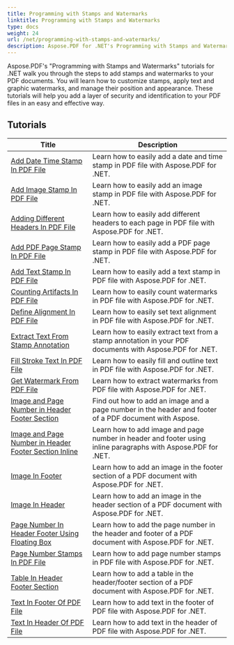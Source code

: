 ```yaml
---
title: Programming with Stamps and Watermarks
linktitle: Programming with Stamps and Watermarks
type: docs
weight: 24
url: /net/programming-with-stamps-and-watermarks/
description: Aspose.PDF for .NET's Programming with Stamps and Watermarks tutorials teach you how to add security and personalization elements to your PDF documents.
---
```


Aspose.PDF's "Programming with Stamps and Watermarks" tutorials for .NET walk you through the steps to add stamps and watermarks to your PDF documents. You will learn how to customize stamps, apply text and graphic watermarks, and manage their position and appearance. These tutorials will help you add a layer of security and identification to your PDF files in an easy and effective way.

## Tutorials
| Title | Description |
| --- | --- | 
| [Add Date Time Stamp In PDF File](./add-date-time-stamp/) | Learn how to easily add a date and time stamp in PDF file with Aspose.PDF for .NET. |  
| [Add Image Stamp In PDF File](./add-image-stamp/) | Learn how to easily add an image stamp in PDF file with Aspose.PDF for .NET. |  
| [Adding Different Headers In PDF File](./adding-different-headers/) | Learn how to easily add different headers to each page in PDF file with Aspose.PDF for .NET. |  
| [Add PDF Page Stamp In PDF File](./add-pdf-page-stamp/) | Learn how to easily add a PDF page stamp in PDF file with Aspose.PDF for .NET. |  
| [Add Text Stamp In PDF File](./add-text-stamp/) | Learn how to easily add a text stamp in PDF file with Aspose.PDF for .NET. |  
| [Counting Artifacts In PDF File](./counting-artifacts/) | Learn how to easily count watermarks in PDF file with Aspose.PDF for .NET. |  
| [Define Alignment In PDF File](./define-alignment/) | Learn how to easily set text alignment in PDF file with Aspose.PDF for .NET. |  
| [Extract Text From Stamp Annotation](./extract-text-from-stamp-annotation/) | Learn how to easily extract text from a stamp annotation in your PDF documents with Aspose.PDF for .NET. |  
| [Fill Stroke Text In PDF File](./fill-stroke-text/) | Learn how to easily fill and outline text in PDF file with Aspose.PDF for .NET. |  
| [Get Watermark From PDF File](./get-watermark/) | Learn how to extract watermarks from PDF file with Aspose.PDF for .NET. |  
| [Image and Page Number in Header Footer Section](./image-and-page-number-in-header-footer-section/) | Find out how to add an image and a page number in the header and footer of a PDF document with Aspose. |  
| [Image and Page Number in Header Footer Section Inline](./image-and-page-number-in-header-footer-section-inline/) | Learn how to add image and page number in header and footer using inline paragraphs with Aspose.PDF for .NET. |  
| [Image In Footer](./image-in-footer/) | Learn how to add an image in the footer section of a PDF document with Aspose.PDF for .NET. |  
| [Image In Header](./image-in-header/) | Learn how to add an image in the header section of a PDF document with Aspose.PDF for .NET. |  
| [Page Number In Header Footer Using Floating Box](./page-number-in-header-footer-using-floating-box/) | Learn how to add the page number in the header and footer of a PDF document with Aspose.PDF for .NET. |  
| [Page Number Stamps In PDF File](./page-number-stamps/) | Learn how to add page number stamps in PDF file with Aspose.PDF for .NET. |  
| [Table In Header Footer Section](./table-in-header-footer-section/) | Learn how to add a table in the header/footer section of a PDF document with Aspose.PDF for .NET. |  
| [Text In Footer Of PDF File](./text-in-footer/) | Learn how to add text in the footer of PDF file with Aspose.PDF for .NET. |  
| [Text In Header Of PDF File](./text-in-header/) | Learn how to add text in the header of PDF file with Aspose.PDF for .NET. |  
